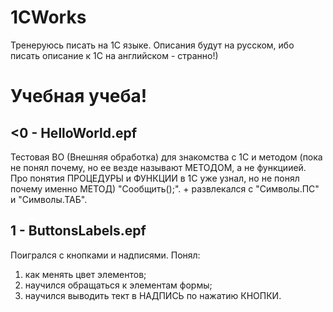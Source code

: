 # 1CWorks
Тренеруюсь писать на 1С языке. Описания будут на русском, ибо писать описание к 1С  на английском - странно!)

Учебная учеба!
=====================
<0 - HelloWorld.epf
--------------------
  Тестовая ВО (Внешняя обработка) для знакомства с 1C и методом (пока не понял почему, но ее везде называют МЕТОДОМ, а не функциией. 
Про понятия ПРОЦЕДУРЫ и ФУНКЦИИ в 1С уже узнал, но не понял почему именно МЕТОД) "Сообщить();". + развлекался с "Символы.ПС" и "Символы.ТАБ". 

1 - ButtonsLabels.epf
---------------------
Поигрался с кнопками и надписями. Понял:
1. как менять цвет элементов;
2. научился обращаться к элементам формы;
3. научился выводить тект в НАДПИСЬ по нажатию КНОПКИ.


